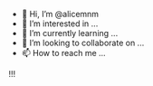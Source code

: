 - 👋 Hi, I’m @alicemnm
- 👀 I’m interested in ...
- 🌱 I’m currently learning ...
- 💞️ I’m looking to collaborate on ...
- 📫 How to reach me ...

!!! 

<!---
alicemnm/alicemnm is a ✨ special ✨ repository because its `README.md` (this file) appears on your GitHub profile.
You can click the Preview link to take a look at your changes.
--->
